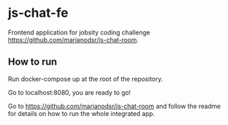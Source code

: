 # js-chat-fe  

Frontend application for jobsity coding challenge https://github.com/marianodsr/js-chat-room.  

## How to run  

Run docker-compose up at the root of the repository.

Go to localhost:8080, you are ready to go!

Go to https://github.com/marianodsr/js-chat-room and follow the readme for details on how to run the whole integrated app.
